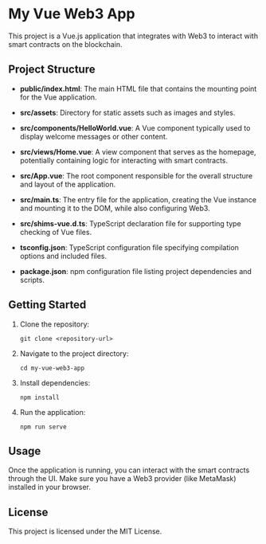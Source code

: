 # My Vue Web3 App

This project is a Vue.js application that integrates with Web3 to interact with smart contracts on the blockchain.

## Project Structure
- **public/index.html**: The main HTML file that contains the mounting point for the Vue application.
   
- **src/assets**: Directory for static assets such as images and styles.
   
- **src/components/HelloWorld.vue**: A Vue component typically used to display welcome messages or other content.
   
- **src/views/Home.vue**: A view component that serves as the homepage, potentially containing logic for interacting with smart contracts.
   
- **src/App.vue**: The root component responsible for the overall structure and layout of the application.
   
- **src/main.ts**: The entry file for the application, creating the Vue instance and mounting it to the DOM, while also configuring Web3.
   
- **src/shims-vue.d.ts**: TypeScript declaration file for supporting type checking of Vue files.
   
- **tsconfig.json**: TypeScript configuration file specifying compilation options and included files.
   
- **package.json**: npm configuration file listing project dependencies and scripts.
   
## Getting Started

1. Clone the repository:
   ```
   git clone <repository-url>
   ```

2. Navigate to the project directory:
   ```
   cd my-vue-web3-app
   ```

3. Install dependencies:
   ```
   npm install
   ```

4. Run the application:
   ```
   npm run serve
   ```

## Usage

Once the application is running, you can interact with the smart contracts through the UI. Make sure you have a Web3 provider (like MetaMask) installed in your browser.

## License

This project is licensed under the MIT License.
